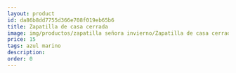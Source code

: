 ```yaml
---
layout: product
id: da86b8dd7755d366e708f019eb65b6
title: Zapatilla de casa cerrada
image: img/productos/zapatilla señora invierno/Zapatilla de casa cerrada=15=azul marino.webp
price: 15
tags: azul marino
description: 
order: 0
---
```

